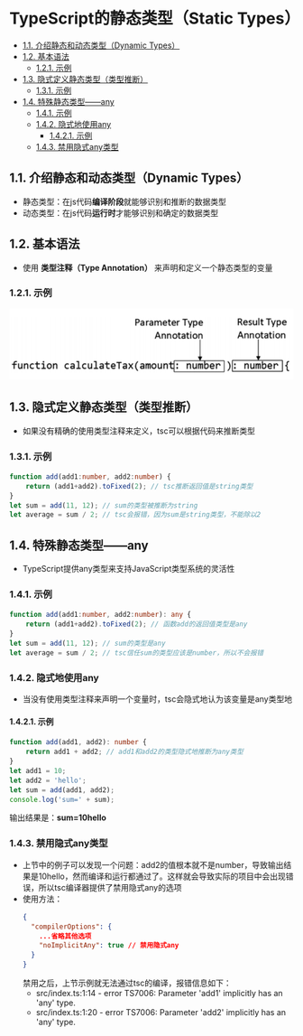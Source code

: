 # TypeScript的静态类型（Static Types）

- [1.1. 介绍静态和动态类型（Dynamic Types）](#11-介绍静态和动态类型dynamic-types)
- [1.2. 基本语法](#12-基本语法)
  - [1.2.1. 示例](#121-示例)
- [1.3. 隐式定义静态类型（类型推断）](#13-隐式定义静态类型类型推断)
  - [1.3.1. 示例](#131-示例)
- [1.4. 特殊静态类型——any](#14-特殊静态类型any)
  - [1.4.1. 示例](#141-示例)
  - [1.4.2. 隐式地使用any](#142-隐式地使用any)
    - [1.4.2.1. 示例](#1421-示例)
  - [1.4.3. 禁用隐式any类型](#143-禁用隐式any类型)

## 1.1. 介绍静态和动态类型（Dynamic Types）
- 静态类型：在js代码**编译阶段**就能够识别和推断的数据类型
- 动态类型：在js代码**运行时**才能够识别和确定的数据类型

## 1.2. 基本语法
- 使用 **类型注释（Type Annotation）** 来声明和定义一个静态类型的变量
### 1.2.1. 示例
![type_annotation](assets/Type_Annotation.png)
## 1.3. 隐式定义静态类型（类型推断）
- 如果没有精确的使用类型注释来定义，tsc可以根据代码来推断类型
### 1.3.1. 示例
```typescript
function add(add1:number, add2:number) {
    return (add1+add2).toFixed(2); // tsc推断返回值是string类型
}
let sum = add(11, 12); // sum的类型被推断为string
let average = sum / 2; // tsc会报错，因为sum是string类型，不能除以2
```

## 1.4. 特殊静态类型——any
- TypeScript提供any类型来支持JavaScript类型系统的灵活性
### 1.4.1. 示例
```typescript
function add(add1:number, add2:number): any {
    return (add1+add2).toFixed(2); // 函数add的返回值类型是any
}
let sum = add(11, 12); // sum的类型是any
let average = sum / 2; // tsc信任sum的类型应该是number，所以不会报错
```
### 1.4.2. 隐式地使用any
- 当没有使用类型注释来声明一个变量时，tsc会隐式地认为该变量是any类型地

#### 1.4.2.1. 示例
```typescript
function add(add1, add2): number {
    return add1 + add2; // add1和add2的类型隐式地推断为any类型
}
let add1 = 10;
let add2 = 'hello';
let sum = add(add1, add2);
console.log('sum=' + sum);
```
输出结果是：**sum=10hello**

### 1.4.3. 禁用隐式any类型
- 上节中的例子可以发现一个问题：add2的值根本就不是number，导致输出结果是10hello，然而编译和运行都通过了。这样就会导致实际的项目中会出现错误，所以tsc编译器提供了禁用隐式any的选项
- 使用方法：
  ```json
  {
    "compilerOptions": {
      ...省略其他选项
      "noImplicitAny": true // 禁用隐式any
    } 
  }
  ```
  禁用之后，上节示例就无法通过tsc的编译，报错信息如下：
  - src/index.ts:1:14 - error TS7006: Parameter 'add1' implicitly has an 'any' type.
  - src/index.ts:1:20 - error TS7006: Parameter 'add2' implicitly has an 'any' type.
